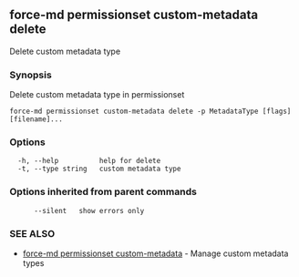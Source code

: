 ## force-md permissionset custom-metadata delete

Delete custom metadata type

### Synopsis

Delete custom metadata type in permissionset

```
force-md permissionset custom-metadata delete -p MetadataType [flags] [filename]...
```

### Options

```
  -h, --help          help for delete
  -t, --type string   custom metadata type
```

### Options inherited from parent commands

```
      --silent   show errors only
```

### SEE ALSO

* [force-md permissionset custom-metadata](force-md_permissionset_custom-metadata.md)	 - Manage custom metadata types

